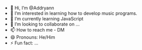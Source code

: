 - 👋 Hi, I’m @Addryann
- 👀 I’m interested in learning how to develop  music programs. 
- 🌱 I’m currently learning JavaScript
- 💞️ I’m looking to collaborate on ...
- 📫 How to reach me - DM
- 😄 Pronouns: He/Him
- ⚡ Fun fact: ...

<!---
Addryann/Addryann is a ✨ special ✨ repository because its `README.md` (this file) appears on your GitHub profile.
You can click the Preview link to take a look at your changes.
--->
